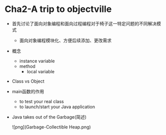 # Cha2-A trip to objectville

+ 首先讨论了面向对象编程和面向过程编程对于椅子这一特定问题的不同解决模式
    + 面向对象编程模块化、方便后续添加、更改需求
    
+ 概念
    + instance variable
    + method
        + local variable
    
+ Class vs Object

+ main函数的作用
    + to test your real class
    + to launch/start your Java application
    
+ Java takes out of the Garbage(简述)

    ![png](Garbage-Collectible Heap.png)

    